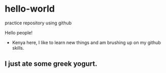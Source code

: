 # hello-world
practice repository using github

Hello people! 

* Kenya here, I like to learn new things and am brushing up on my github skills. 
## I just ate some greek yogurt. 
